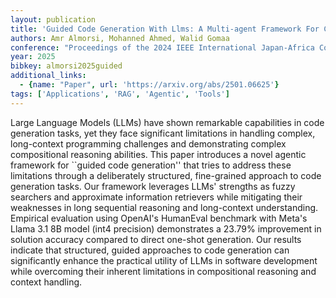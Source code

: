 ```yaml
---
layout: publication
title: 'Guided Code Generation With Llms: A Multi-agent Framework For Complex Code Tasks'
authors: Amr Almorsi, Mohanned Ahmed, Walid Gomaa
conference: "Proceedings of the 2024 IEEE International Japan-Africa Conference on Electronics communications and Computations (JAC ECC)"
year: 2025
bibkey: almorsi2025guided
additional_links:
  - {name: "Paper", url: 'https://arxiv.org/abs/2501.06625'}
tags: ['Applications', 'RAG', 'Agentic', 'Tools']
---
```

Large Language Models (LLMs) have shown remarkable capabilities in code
generation tasks, yet they face significant limitations in handling complex,
long-context programming challenges and demonstrating complex compositional
reasoning abilities. This paper introduces a novel agentic framework for
``guided code generation'' that tries to address these limitations through a
deliberately structured, fine-grained approach to code generation tasks. Our
framework leverages LLMs' strengths as fuzzy searchers and approximate
information retrievers while mitigating their weaknesses in long sequential
reasoning and long-context understanding. Empirical evaluation using OpenAI's
HumanEval benchmark with Meta's Llama 3.1 8B model (int4 precision)
demonstrates a 23.79% improvement in solution accuracy compared to direct
one-shot generation. Our results indicate that structured, guided approaches to
code generation can significantly enhance the practical utility of LLMs in
software development while overcoming their inherent limitations in
compositional reasoning and context handling.

